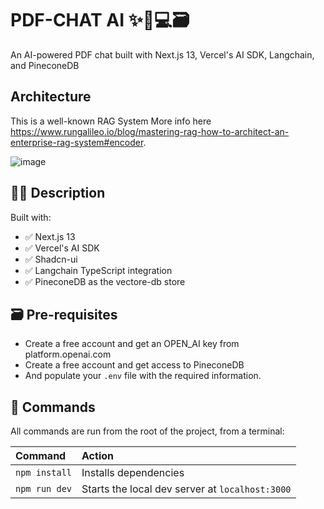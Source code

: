 # PDF-CHAT AI ✨🤖💻🗃️

An AI-powered PDF chat built with Next.js 13, Vercel's AI SDK, Langchain, and PineconeDB




## Architecture
This is a well-known RAG System More info here https://www.rungalileo.io/blog/mastering-rag-how-to-architect-an-enterprise-rag-system#encoder.

![image](https://github.com/NickolasBenakis/secure-pdf-chat/assets/32495928/2254523f-7690-46cd-b6b7-20b7afef2122)


## 👩‍🚀 Description

Built with:
- ✅ Next.js 13
- ✅ Vercel's AI SDK
- ✅ Shadcn-ui
- ✅ Langchain TypeScript integration
- ✅ PineconeDB as the vectore-db store

## 🗃️ Pre-requisites
- Create a free account and get an OPEN_AI key from platform.openai.com
- Create a free account and get access to PineconeDB
- And populate your `.env` file with the required information.


## 🧞 Commands

All commands are run from the root of the project, from a terminal:

| Command               | Action                                          |
| :-------------------- | :-----------------------------------------------|
| `npm install`         | Installs dependencies                           |
| `npm run dev`         | Starts the local dev server at `localhost:3000` |

